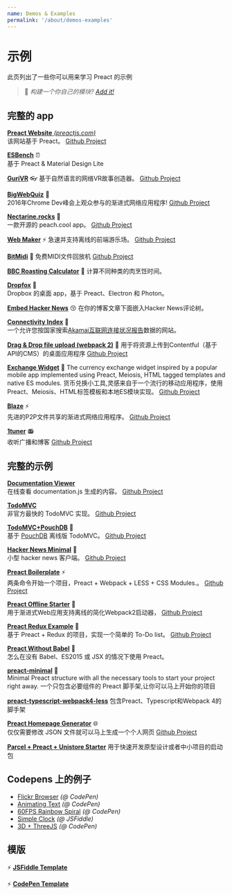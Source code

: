 ```yaml
---
name: Demos & Examples
permalink: '/about/demos-examples'
---
```


# 示例

此页列出了一些你可以用来学习 Preact 的示例

> :information_desk_person: _构建一个你自己的模块?
> [Add it!](https://github.com/preactjs/preact-www/blob/master/content/zh/about/demos-examples.md)_


## 完整的 app

[**Preact Website** _(preactjs.com)_](https://preactjs.com)  
该网站基于 Preact。
[Github Project](https://github.com/preactjs/preact-www)

**[ESBench](http://esbench.com)** :alarm_clock:  
基于 Preact & Material Design Lite

[**GuriVR**](https://gurivr.com) :eyeglasses:
基于自然语言的网络VR故事创造器。
[Github Project](https://github.com/opennewslabs/guri-vr)

[**BigWebQuiz**](https://bigwebquiz.com) :game_die:  
2016年Chrome Dev峰会上观众参与的渐进式网络应用程序!
[Github Project](https://github.com/jakearchibald/big-web-quiz)

**[Nectarine.rocks](http://nectarine.rocks)** :peach:  
一款开源的 peach.cool app。
[Github Project](https://github.com/developit/nectarine)

**[Web Maker](https://webmakerapp.com/app/)** :zap:
急速并支持离线的前端游乐场。
[Github Project](https://github.com/chinchang/web-maker)

**[BitMidi](https://bitmidi.com/)** :musical_keyboard:
免费MIDI文件回放机
[Github Project](https://github.com/feross/bitmidi.com)

**[BBC Roasting Calculator](https://www.bbc.com/food/techniques/articles/roast-calculator)** :turkey:
计算不同种类的肉烹饪时间。

**[Dropfox](https://github.com/developit/dropfox)** :wolf:  
Dropbox 的桌面 app，基于 Preact、Electron 和 Photon。

**[Embed Hacker News](https://github.com/TXTPEN/hn)** :kissing_closed_eyes:
在你的博客文章下面嵌入Hacker News评论树。

**[Connectivity Index](https://cindex.co)** :iphone:  
一个允许您按国家搜索[Akamai互联网连接状况报告](https://content.akamai.com/PG7010-Q2-2016-SOTI-Connectivity-Report.html)数据的网站。

**[Drag & Drop file upload (webpack 2)](https://contentful-labs.github.io/file-upload-example/)** :rocket:
用于将资源上传到Contentful（基于API的CMS）的桌面应用程序
[Github Project](https://github.com/contentful-labs/file-upload-example)

**[Exchange Widget](https://sgtpep.github.io/exchange-widget/dist/)** :currency_exchange:
The currency exchange widget inspired by a popular mobile app implemented using Preact, Meiosis, HTML tagged templates and native ES modules.
货币兑换小工具,灵感来自于一个流行的移动应用程序，使用Preact、Meiosis、HTML标签模板和本地ES模块实现。
[Github Project](https://github.com/sgtpep/exchange-widget)

**[Blaze](https://blaze.now.sh)** :zap:  
先进的P2P文件共享的渐进式网络应用程序。
[Github Project](https://github.com/blenderskool/blaze)

**[1tuner](https://1tuner.com)** :radio:  
收听广播和博客
[Github Project](https://github.com/robinbakker/1tuner)


## 完整的示例

**[Documentation Viewer](https://documentation-viewer.firebaseapp.com)**  
在线查看 documentation.js 生成的内容。
[Github Project](https://github.com/developit/documentation-viewer)

**[TodoMVC](http://developit.github.io/preact-todomvc/)**  
非官方最快的 TodoMVC 实现。
[Github Project](https://github.com/developit/preact-todomvc)

**[TodoMVC+PouchDB](http://katopz.github.io/preact-todomvc-pouchdb/)** :floppy_disk:  
基于 [PouchDB](https://pouchdb.com/) 离线版 TodoMVC。
[Github Project](https://github.com/katopz/preact-todomvc-pouchdb)

**[Hacker News Minimal](https://developit.github.io/hn_minimal/)** :newspaper:  
小型 hacker news 客户端。
[Github Project](https://github.com/developit/hn_minimal)

**[Preact Boilerplate](https://preact-boilerplate.surge.sh)** :zap:   
两条命令开始一个项目，Preact + Webpack + LESS + CSS Modules.。
[Github Project](https://github.com/developit/preact-boilerplate)

**[Preact Offline Starter](https://preact-starter.now.sh)** :100:  
用于渐进式Web应用支持离线的简化Webpack2启动器，
[Github Project](https://github.com/lukeed/preact-starter)

**[Preact Redux Example](https://preact-redux-example.surge.sh)** :repeat:  
基于 Preact + Redux 的项目，实现一个简单的 To-Do list。
[Github Project](https://github.com/developit/preact-redux-example)

**[Preact Without Babel](https://github.com/developit/preact-without-babel)** :horse:  
怎么在没有 Babel、ES2015 或 JSX 的情况下使用 Preact。

**[preact-minimal](https://github.com/aganglada/preact-minimal)** :rocket:  
Minimal Preact structure with all the necessary tools to start your project right away.
一个只包含必要组件的 Preact 脚手架,让你可以马上开始你的项目

**[preact-typescript-webpack4-less](https://github.com/lexey111/preact-typescript-webpack4-boilerplate)**
包含Preact、Typescript和Webpack 4的脚手架

**[Preact Homepage Generator](https://thomaswood.me/)** :globe_with_meridians:  
仅仅需要修改 JSON 文件就可以马上生成一个个人网页
[Github Project](https://github.com/tomasswood/preact-homepage-generator)

**[Parcel + Preact + Unistore Starter](https://github.com/hwclass/parcel-preact-unistore-starter)**
用于快速开发原型设计或者中小项目的启动包


## Codepens 上的例子

- [Flickr Browser](http://codepen.io/developit/full/VvMZwK/) _(@ CodePen)_
- [Animating Text](http://codepen.io/developit/full/LpNOdm/) _(@ CodePen)_
- [60FPS Rainbow Spiral](http://codepen.io/developit/full/xGoagz/) _(@ CodePen)_
- [Simple Clock](http://jsfiddle.net/developit/u9m5x0L7/embedded/result,js/) _(@ JSFiddle)_
- [3D + ThreeJS](http://codepen.io/developit/pen/PPMNjd?editors=0010) _(@ CodePen)_

## 模版

:zap: [**JSFiddle Template**](https://jsfiddle.net/developit/rs6zrh5f/embedded/result/)

:zap: [**CodePen Template**](http://codepen.io/developit/pen/pgaROe?editors=0010)
